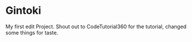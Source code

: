 # Gintoki
My first edit Project. 
Shout out to CodeTutorial360 for the tutorial, changed some things for taste.

